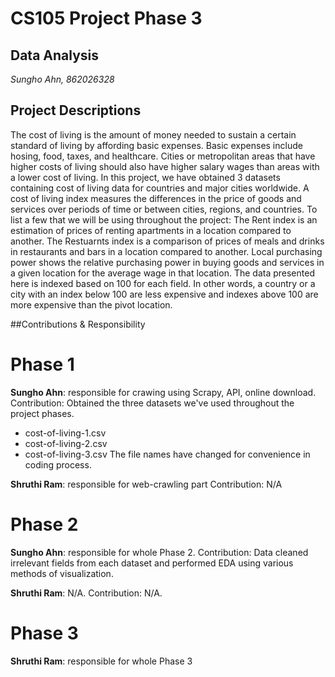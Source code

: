 # CS105 Project Phase 3
## Data Analysis

*Sungho Ahn, 862026328*

## Project Descriptions
The cost of living is the amount of money needed to sustain a certain standard of living by affording basic expenses. Basic expenses include hosing, food, taxes, and healthcare. Cities or metropolitan areas that have higher costs 
of living should also have higher salary wages than areas with a lower cost of living. In this project, we have obtained 3 datasets containing cost of living data for countries and major cities worldwide. A cost of living index 
measures the differences in the price of goods and services over periods of time or between cities, regions, and countries. To list a few that we will be using throughout the project:  The Rent index is an estimation of prices of 
renting apartments in a location compared to another. The Restuarnts index is a comparison of prices of meals and drinks in restaurants and bars in a location compared to another. Local purchasing power shows the relative 
purchasing power in buying goods and services in a given location for the average wage in that location.  The data presented here is indexed based on 100 for each field. In other words, a country or a city with an index below 100 
are less expensive and indexes above 100 are more expensive than the pivot location.


##Contributions & Responsibility

# Phase 1
**Sungho Ahn**: responsible for crawing using Scrapy, API, online download.
Contribution: Obtained the three datasets we've used throughout the project phases.
- cost-of-living-1.csv
- cost-of-living-2.csv
- cost-of-living-3.csv
The file names have changed for convenience in coding process.

**Shruthi Ram**: responsible for web-crawling part
Contribution: N/A


# Phase 2
**Sungho Ahn**: responsible for whole Phase 2.
Contribution: Data cleaned irrelevant fields from each dataset and performed EDA using various methods of visualization.

**Shruthi Ram**: N/A.
Contribution: N/A.


# Phase 3
**Shruthi Ram**: responsible for whole Phase 3
